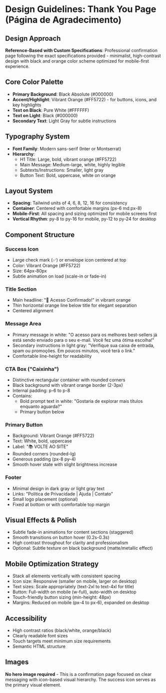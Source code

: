 # Design Guidelines: Thank You Page (Página de Agradecimento)

## Design Approach
**Reference-Based with Custom Specifications**: Professional confirmation page following the exact specifications provided - minimalist, high-contrast design with black and orange color scheme optimized for mobile-first experience.

## Core Color Palette
- **Primary Background**: Black Absolute (#000000)
- **Accent/Highlight**: Vibrant Orange (#FF5722) - for buttons, icons, and key highlights
- **Text on Black**: Pure White (#FFFFFF)
- **Text on Light**: Black (#000000)
- **Secondary Text**: Light Gray for subtle instructions

## Typography System
- **Font Family**: Modern sans-serif (Inter or Montserrat)
- **Hierarchy**:
  - H1 Title: Large, bold, vibrant orange (#FF5722)
  - Main Message: Medium-large, white, highly legible
  - Subtexts/Instructions: Smaller, light gray
  - Button Text: Bold, uppercase, white on orange

## Layout System
- **Spacing**: Tailwind units of 4, 6, 8, 12, 16 for consistency
- **Container**: Centered with comfortable margins (px-6 md:px-8)
- **Mobile-First**: All spacing and sizing optimized for mobile screens first
- **Vertical Rhythm**: py-8 to py-16 for mobile, py-12 to py-24 for desktop

## Component Structure

### Success Icon
- Large check mark (✅) or envelope icon centered at top
- Color: Vibrant Orange (#FF5722)
- Size: 64px-80px
- Subtle animation on load (scale-in or fade-in)

### Title Section
- Main headline: "🎉 Acesso Confirmado!" in vibrant orange
- Thin horizontal orange line below title for elegant separation
- Centered alignment

### Message Area
- Primary message in white: "O acesso para os melhores best-sellers já está sendo enviado para o seu e-mail. Você fez uma ótima escolha!"
- Secondary instructions in light gray: "Verifique sua caixa de entrada, spam ou promoções. Em poucos minutos, você terá o link."
- Comfortable line-height for readability

### CTA Box ("Caixinha")
- Distinctive rectangular container with rounded corners
- Black background with vibrant orange border (2-3px)
- Internal padding: p-6 to p-8
- Contains:
  - Bold prompt text in white: "Gostaria de explorar mais títulos enquanto aguarda?"
  - Primary button below

### Primary Button
- Background: Vibrant Orange (#FF5722)
- Text: White, bold, uppercase
- Label: "📚 VOLTE AO SITE"
- Rounded corners (rounded-lg)
- Generous padding (px-8 py-4)
- Smooth hover state with slight brightness increase

### Footer
- Minimal design in dark gray or light gray text
- Links: "Política de Privacidade | Ajuda | Contato"
- Small logo placement (optional)
- Fixed at bottom or with comfortable top margin

## Visual Effects & Polish
- Subtle fade-in animations for content sections (staggered)
- Smooth transitions on button hover (0.2s-0.3s)
- High contrast throughout for clarity and professionalism
- Optional: Subtle texture on black background (matte/metallic effect)

## Mobile Optimization Strategy
- Stack all elements vertically with consistent spacing
- Icon size: Responsive (smaller on mobile, larger on desktop)
- Text sizes: Scale appropriately (text-2xl to text-4xl for title)
- Button: Full-width on mobile (w-full), auto-width on desktop
- Touch-friendly button sizing (min-height: 48px)
- Margins: Reduced on mobile (px-4 to px-6), expanded on desktop

## Accessibility
- High contrast ratios (black/white, orange/black)
- Clearly readable font sizes
- Touch targets meet minimum size requirements
- Semantic HTML structure

## Images
**No hero image required** - This is a confirmation page focused on clear messaging with icon-based visual hierarchy. The success icon serves as the primary visual element.